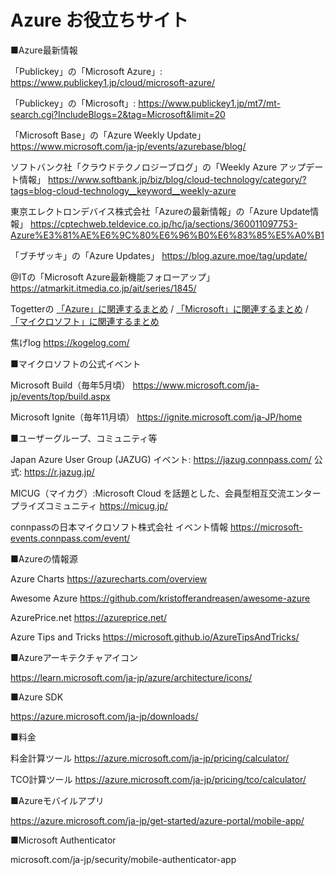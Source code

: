 # Azure お役立ちサイト

■Azure最新情報

「Publickey」の「Microsoft Azure」: https://www.publickey1.jp/cloud/microsoft-azure/

「Publickey」の「Microsoft」: https://www.publickey1.jp/mt7/mt-search.cgi?IncludeBlogs=2&tag=Microsoft&limit=20

「Microsoft Base」の「Azure Weekly Update」
https://www.microsoft.com/ja-jp/events/azurebase/blog/

ソフトバンク社「クラウドテクノロジーブログ」の「Weekly Azure アップデート情報」
https://www.softbank.jp/biz/blog/cloud-technology/category/?tags=blog-cloud-technology__keyword__weekly-azure

東京エレクトロンデバイス株式会社「Azureの最新情報」の「Azure Update情報」
https://cptechweb.teldevice.co.jp/hc/ja/sections/360011097753-Azure%E3%81%AE%E6%9C%80%E6%96%B0%E6%83%85%E5%A0%B1

「ブチザッキ」の「Azure Updates」
https://blog.azure.moe/tag/update/

@ITの「Microsoft Azure最新機能フォローアップ」
https://atmarkit.itmedia.co.jp/ait/series/1845/

Togetterの
[「Azure」に関連するまとめ](https://togetter.com/t/AZURE) /
[「Microsoft」に関連するまとめ](https://togetter.com/t/Microsoft) /
[「マイクロソフト」に関連するまとめ](https://togetter.com/t/%E3%83%9E%E3%82%A4%E3%82%AF%E3%83%AD%E3%82%BD%E3%83%95%E3%83%88)

焦げlog
https://kogelog.com/

■マイクロソフトの公式イベント

Microsoft Build（毎年5月頃）
https://www.microsoft.com/ja-jp/events/top/build.aspx

Microsoft Ignite（毎年11月頃）
https://ignite.microsoft.com/ja-JP/home


■ユーザーグループ、コミュニティ等

Japan Azure User Group (JAZUG)
イベント: https://jazug.connpass.com/
公式: https://r.jazug.jp/

MICUG（マイカグ）:Microsoft Cloud を話題とした、会員型相互交流エンタープライズコミュニティ
https://micug.jp/

connpassの日本マイクロソフト株式会社 イベント情報
https://microsoft-events.connpass.com/event/

■Azureの情報源

Azure Charts
https://azurecharts.com/overview

Awesome Azure
https://github.com/kristofferandreasen/awesome-azure

AzurePrice.net
https://azureprice.net/

Azure Tips and Tricks
https://microsoft.github.io/AzureTipsAndTricks/


■Azureアーキテクチャアイコン

https://learn.microsoft.com/ja-jp/azure/architecture/icons/

■Azure SDK

https://azure.microsoft.com/ja-jp/downloads/

■料金

料金計算ツール
https://azure.microsoft.com/ja-jp/pricing/calculator/

TCO計算ツール
https://azure.microsoft.com/ja-jp/pricing/tco/calculator/

■Azureモバイルアプリ

https://azure.microsoft.com/ja-jp/get-started/azure-portal/mobile-app/

■Microsoft Authenticator

microsoft.com/ja-jp/security/mobile-authenticator-app
